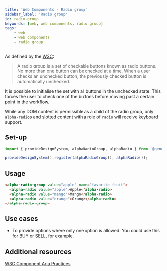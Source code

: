 ```yaml
---
title: 'Web Components - Radio group'
sidebar_label: 'Radio group'
id: radio-group
keywords: [web, web components, radio group]
tags:
    - web
    - web components
    - radio group
---
```

As defined by the [W3C](https://w3c.github.io/aria-practices/#radiobutton):

> A radio group is a set of checkable buttons known as radio buttons. No more than one button can be checked at a time. When a user checks an unchecked button, the previously checked button is automatically unchecked.

It is possible to initialise the set with all buttons in the unchecked state. This forces the user to check one of the buttons before moving past a certain point in the workflow.

While any DOM content is permissible as a child of the radio group, only `alpha-radio`s and slotted content with a role of `radio` will receive keyboard support.

## Set-up

```ts
import { provideDesignSystem, alphaRadioGroup, alphaRadio } from '@genesislcap/alpha-design-system';

provideDesignSystem().register(alphaRadioGroup(), alphaRadio());
```

## Usage

```html live
<alpha-radio-group value="apple" name="favorite-fruit">
  <alpha-radio value="apple">Apple</alpha-radio>
  <alpha-radio value="mango">Mango</alpha-radio>
  <alpha-radio value="orange">Orange</alpha-radio>
</alpha-radio-group>
```

## Use cases

* To provide options where only one option is allowed. You could use this for BUY or SELL, for example.

## Additional resources

[W3C Component Aria Practices](https://www.w3.org/TR/wai-aria/#radiogroup)
